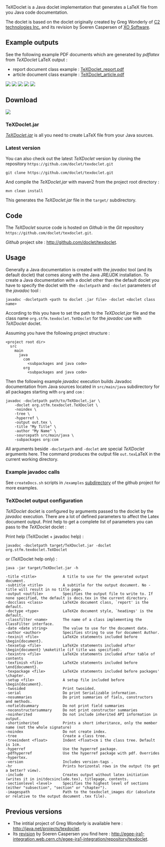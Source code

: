 TeXDoclet is a Java doclet implementation that generates a LaTeX file from you Java code documentation.

The doclet is based on the doclet originally created by Greg Wonderly of
[C2 technologies Inc.](http://www.c2-tech.com>) and its revision by Soeren Caspersen of
[XO Software](http://www.xosoftware.dk).

Example outputs
---------------

See the following example PDF documents which are generated by *pdflatex* from *TeXDoclet* LaTeX output :

* report document class example : [TeXDoclet_report.pdf](resources/examples/TeXDoclet_report.pdf)
* article document class example : [TeXDoclet_article.pdf](resources/examples/TeXDoclet_article.pdf)

<script src="http://ajax.googleapis.com/ajax/libs/jquery/1.7.2/jquery.min.js" type="text/javascript"></script>
<script src="javascripts/lightbox/js/lightbox.js"></script>
<script src="javascripts/my_script.js"></script>
<link href="css/lightbox.css" rel="stylesheet" />
<link href="css/my_stylesheet.css" rel="stylesheet" />
<div id="exampleImagesDiv">
	<span><a href="images/examples/texdoclet_content_structuring.png" rel="lightbox[roadtrip]" title="content structuring">
		<img src="images/examples/texdoclet_content_structuring.png"></a></span>
	<span><a href="images/examples/texdoclet_class_hierarchy.png" rel="lightbox[roadtrip]" title="class hierarchy">
		<img src="images/examples/texdoclet_class_hierarchy.png"></a></span>
	<span><a href="images/examples/texdoclet_package_overview.png" rel="lightbox[roadtrip]" title="package overview">
		<img src="images/examples/texdoclet_package_overview.png"></a></span>
	<span><a href="images/examples/texdoclet_class_description_1_with_summaries.png" rel="lightbox[roadtrip]" title="class description part 1 with summaries">
		<img src="images/examples/texdoclet_class_description_1_with_summaries.png"></a></span>
	<span><a href="images/examples/texdoclet_class_description_2.png" rel="lightbox[roadtrip]" title="class description part 2">
		<img src="images/examples/texdoclet_class_description_2.png"></a></span>
</div>


Download
--------

<div id="downloadTexdocletDiv">
<a href="resources/bin/TeXDoclet.jar"><img src="images/download.png"></a>
</div>

### TeXDoclet.jar

[*TeXDoclet.jar*](resources/bin/TeXDoclet.jar) is all you need to create LaTeX file from your Java sources.

### Latest version

You can also check out the latest *TeXDoclet* version by cloning the repository `https://github.com/doclet/texdoclet.git`

    git clone https://github.com/doclet/texdoclet.git

And compile the *TeXDoclet.jar* with maven2 from the project root directory :

	mvn clean install

This generates the *TeXDoclet.jar* file in the `target/` subdirectory.

Code
----

The *TeXDoclet* source code is hosted on *Github* in the *Git* repository `https://github.com/doclet/texdoclet.git`.

*Github* project site : <http://github.com/doclet/texdoclet>.

Usage
-----

Generally a Java documentation is created with the *javadoc* tool (and its default doclet) that comes along with the Java JRE/JDK installation. To create a Java documentation with a doclet other than the default doclet you have to specify the doclet with the `-docletpath` and `-doclet` parameters of the *javadoc* tool :

	javadoc -docletpath <path to doclet .jar file> -doclet <doclet class name>

According to this you have to set the path to the *TeXDoclet.jar* file and the class name `org.stfm.texdoclet.TeXDoclet` for the *javadoc* use with *TeXDoclet* doclet.

Assuming you have the following project structure :

    <project root dir>
      src
        main
          java
            com
              <subpackages and java code> 
            org
              <subpackages and java code>

Then the following example *javadoc* execution builds Javadoc documentation from Java sources located in `src/main/java` subdirectory for all packages starting with `org` and `com` :

	javadoc -docletpath path/to/TeXDoclet.jar \
		-doclet org.stfm.texdoclet.TeXDoclet \
		-noindex \
		-tree \
		-hyperref \
		-output out.tex \
		-title "My Title" \
		-author "My Name" \
		-sourcepath src/main/java \
		-subpackages org:com

All arguments beside `-docletpath` and `-doclet` are special *TeXDoclet* arguments here. The command produces the output file `out.tex`LaTeX in the current working directory.

### Example javadoc calls

See `createDocs.sh` scripts in `/examples` [subdirectory](https://github.com/doclet/texdoclet/tree/master/examples) of the github project for more examples.

### TeXDoclet output configuration

*TeXDoclet* doclet is configured by arguments passed to the doclet by the *javadoc* execution. There are a lot of defined parameters to affect the Latex document output. Print help to get a complete list of parameters you can pass to the *TeXDoclet* doclet :

Print help (TeXDoclet + javadoc help) :

	javadoc -docletpath target/TeXDoclet.jar -doclet org.stfm.texdoclet.TeXDoclet

or (TeXDoclet help only) :

	java -jar target/TeXDoclet.jar -h

	-title <title>            A title to use for the generated output document.
	-subtitle <title>         A subtitle for the output document. No -title will result in no title page.
	-output <outfile>         Specifies the output file to write to. If none specified, the default is docs.tex in the current directory.
	-docclass <class>         LaTeX2e document class, `report' is the default.
	-doctype <type>           LaTeX2e document style, `headings' is the default.
	-classfilter <name>       The name of a class implementing the ClassFilter interface.
	-date <date string>       The value to use for the document date.
	-author <author>          Specifies string to use for document Author.
	-texinit <file>           LaTeX2e statements included before \begin{document}.
	-texsetup <file>          LaTeX2e statements included after \begin{document} \maketitle (if title was specified).
	-texintro <file>          LaTeX2e statements included after table of contents
	-texfinish <file>         LaTeX2e statements included before \end{document}.
	-texpackage <file>        LaTeX2e statements included before packages' \chapter.
	-setup <file>             A setup file included before \begin{document}.
	-twosided                 Print twosided.
	-serial                   Do print Serializable information.
	-nosummaries              Do print summaries of fiels, constructors and methods.
	-nofieldsummary           Do not print field summaries
	-noconstructorsummary     Do not print constructor summaries
	-noinherited              Do not include inherited API information in output.
	-shortinherited           Prints a short inheritance, only the member name (not the whole signature)
	-noindex                  Do not create index.
	-tree                     Create a class tree.
	-treeindent <float>       Indent <float>cm i the class tree. Default is 1cm.
	-hyperref                 Use the hyperref package.
	-pdfhyperref              Use the hyperref package with pdf. Overrides -hypertex.
	-version                  Includes version-tags .
	-hr                       Prints horizontal rows in the output (to get a better? view).
	-include                  Creates output without latex initiation (writes it in initdocsinclude.tex), titlepage, contents.
	-sectionlevel <level>     Specifies the highest level of sections (either "subsection", "section" or "chapter").
	-imagespath               Path to the texdoclet_images dir (absolute or relative to the output document .tex file).

Previous versions
-----------------

- The intitial project of Greg Wonderly is available here : <http://java.net/projects/texdoclet>.
- Its [revision](http://egee-jra1-integration.web.cern.ch/egee-jra1-integration/repository/texdoclet/1.3/share/README.txt) by Soeren Caspersen you find here : <http://egee-jra1-integration.web.cern.ch/egee-jra1-integration/repository/texdoclet>.

